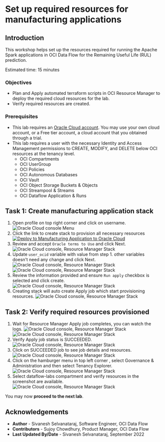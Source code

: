 # Set up required resources for manufacturing applications

## Introduction

This workshop helps set up the resources required for running the Apache Spark applications in OCI Data Flow for the Remaining Useful Life (RUL) prediction.

Estimated time: 15 minutes

### Objectives

* Plan and Apply automated terraform scripts in OCI Resource Manager to deploy the required cloud resources for the lab.
* Verify required resources are created.

### Prerequisites

* This lab requires an [Oracle Cloud account](https://www.oracle.com/cloud/free/). You may use your own cloud account, or a Free tier account, a cloud account that you obtained through a trial.
* This lab requires a user with the necessary Identity and Access Management permissions to CREATE, MODIFY, and DELETE below OCI resources at the tenancy level.
    * OCI Compartments
    * OCI UserGroup
    * OCI Policies
    * OCI Autonomous Databases
    * OCI Vault
    * OCI Object Storage Buckets & Objects
    * OCI Streampool & Streams
    * OCI Dataflow Application & Runs

## Task 1: Create manufacturing application stack 
1. Open profile on top right corner and click on username.
	![Oracle Cloud console Menu](images/user-info.png " ")
2. Click the link to create stack to provision all necessary resources [![Deploy to Manufacturing Application to Oracle Cloud](images/deploy-to-oracle-cloud.svg)](https://cloud.oracle.com/resourcemanager/stacks/create?zipUrl=https://github.com/oracle-samples/oracle-dataflow-samples/raw/main/scala/manufacturing/src/resources/manufacturing.zip)
3. Review and accept ```Oracle terms to Use``` and click Next.
   ![Oracle Cloud console, Resource Manager Stack](images/resource-manager-stack.png " ")
4. Update ```user_ocid``` variable with value from step 1. other variables doesn't need any change and click Next.
   ![Oracle Cloud console, Resource Manager Stack](images/update-variables.png " ")
   ![Oracle Cloud console, Resource Manager Stack](images/update-variables-1.png " ")
5. Review the information provided and ensure ```Run apply``` checkbox is selected and click create.
   ![Oracle Cloud console, Resource Manager Stack](images/review.png " ")
6. Creating stack will auto create Apply job which start provisioning resources.
   ![Oracle Cloud console, Resource Manager Stack](images/resource-manager-job.png " ") 
   
## Task 2: Verify required resources provisioned
1. Wait for Resource Manager Apply job completes, you can watch the logs.
   ![Oracle Cloud console, Resource Manager Stack](images/resource-manager-job-log.png " ")
   ![Oracle Cloud console, Resource Manager Stack](images/end-of-log.png " ")
2. Verify Apply job status is SUCCEEDED.
   ![Oracle Cloud console, Resource Manager Stack](images/resource-manager-job-success.png " ")
3. Click on SUCCEEDED job to see job details and resources.
   ![Oracle Cloud console, Resource Manager Stack](images/job-details.png " ")
4. Click on the hamburger menu in top left corner , select Governance & Administration and then select Tenancy Explorer.
   ![Oracle Cloud console, Resource Manager Stack](images/tenancy-explorer.png " ")
5. Select dataflow-labs compartment and verify resources in the screenshot are available.
   ![Oracle Cloud console, Resource Manager Stack](images/resources.png " ")

You may now **proceed to the next lab**.

## Acknowledgements
- **Author** -  Sivanesh Selvanataraj, Software Engineer, OCI Data Flow
- **Contributors** - Sujoy Chowdhury, Product Manager, OCI Data Flow
- **Last Updated By/Date** - Sivanesh Selvanataraj, September 2022
